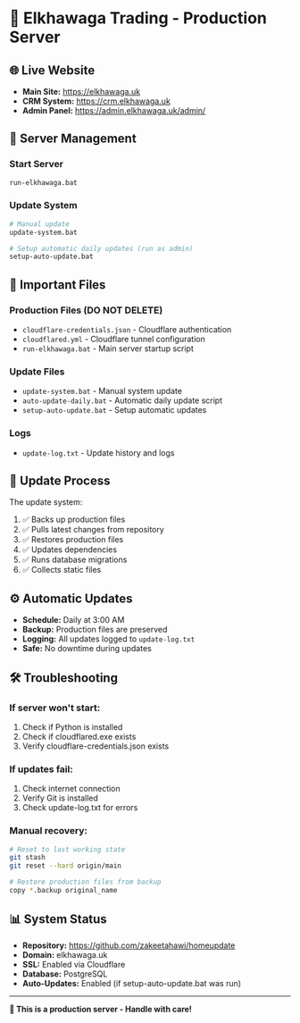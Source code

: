 # 🏢 Elkhawaga Trading - Production Server

## 🌐 Live Website
- **Main Site:** https://elkhawaga.uk
- **CRM System:** https://crm.elkhawaga.uk
- **Admin Panel:** https://admin.elkhawaga.uk/admin/

## 🚀 Server Management

### Start Server
```bash
run-elkhawaga.bat
```

### Update System
```bash
# Manual update
update-system.bat

# Setup automatic daily updates (run as admin)
setup-auto-update.bat
```

## 📁 Important Files

### Production Files (DO NOT DELETE)
- `cloudflare-credentials.json` - Cloudflare authentication
- `cloudflared.yml` - Cloudflare tunnel configuration
- `run-elkhawaga.bat` - Main server startup script

### Update Files
- `update-system.bat` - Manual system update
- `auto-update-daily.bat` - Automatic daily update script
- `setup-auto-update.bat` - Setup automatic updates

### Logs
- `update-log.txt` - Update history and logs

## 🔄 Update Process

The update system:
1. ✅ Backs up production files
2. ✅ Pulls latest changes from repository
3. ✅ Restores production files
4. ✅ Updates dependencies
5. ✅ Runs database migrations
6. ✅ Collects static files

## ⚙️ Automatic Updates

- **Schedule:** Daily at 3:00 AM
- **Backup:** Production files are preserved
- **Logging:** All updates logged to `update-log.txt`
- **Safe:** No downtime during updates

## 🛠️ Troubleshooting

### If server won't start:
1. Check if Python is installed
2. Check if cloudflared.exe exists
3. Verify cloudflare-credentials.json exists

### If updates fail:
1. Check internet connection
2. Verify Git is installed
3. Check update-log.txt for errors

### Manual recovery:
```bash
# Reset to last working state
git stash
git reset --hard origin/main

# Restore production files from backup
copy *.backup original_name
```

## 📊 System Status

- **Repository:** https://github.com/zakeetahawi/homeupdate
- **Domain:** elkhawaga.uk
- **SSL:** Enabled via Cloudflare
- **Database:** PostgreSQL
- **Auto-Updates:** Enabled (if setup-auto-update.bat was run)

---

**🎉 This is a production server - Handle with care!**
